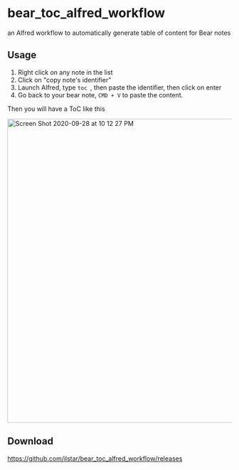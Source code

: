# bear_toc_alfred_workflow
an Alfred workflow to automatically generate table of content for Bear notes

## Usage
1. Right click on any note in the list
1. Click on "copy note's identifier"
1. Launch Alfred, type `toc `, then paste the identifier, then click on enter
1. Go back to your bear note, `CMD + V` to paste the content.

Then you will have a ToC like this

<img width="684" alt="Screen Shot 2020-09-28 at 10 12 27 PM" src="https://user-images.githubusercontent.com/128977/94515191-e0708900-01d7-11eb-8277-b9d97635591d.png">

## Download
https://github.com/ilstar/bear_toc_alfred_workflow/releases

